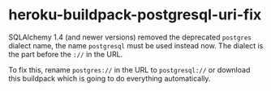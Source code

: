# heroku-buildpack-postgresql-uri-fix

SQLAlchemy 1.4 (and newer versions) removed the deprecated `postgres` dialect name, the name `postgresql` must be used instead now. The dialect is the part before the `://` in the URL.

To fix this, rename `postgres://` in the URL to `postgresql://` or download this buildpack which is going to do everything automatically.

